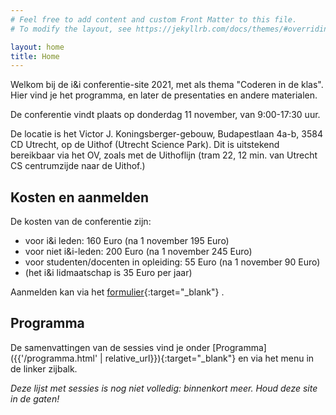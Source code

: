 ```yaml
---
# Feel free to add content and custom Front Matter to this file.
# To modify the layout, see https://jekyllrb.com/docs/themes/#overriding-theme-defaults

layout: home
title: Home
---
```


Welkom bij de i&i conferentie-site 2021, met als thema "Coderen in de klas".
Hier vind je het programma, en later de presentaties en andere materialen.

De conferentie vindt plaats op donderdag 11 november, van 9:00-17:30 uur.

De locatie is het Victor J. Koningsberger-gebouw, Budapestlaan 4a-b, 3584 CD Utrecht, op de Uithof (Utrecht Science Park).
Dit is uitstekend bereikbaar via het OV, zoals met de Uithoflijn (tram 22, 12 min. van Utrecht CS centrumzijde naar de Uithof.)

## Kosten en aanmelden

De kosten van de conferentie zijn:

* voor i&i leden: 160 Euro (na 1 november 195 Euro)
* voor niet i&i-leden: 200 Euro (na 1 november 245 Euro)
* voor studenten/docenten in opleiding: 55 Euro (na 1 november 90 Euro)
* (het i&i lidmaatschap is 35 Euro per jaar)

Aanmelden kan via het [formulier](https://www.smink-registratie.nl/ieni/){:target="_blank"} .

## Programma

De samenvattingen van de sessies vind je onder [Programma]({{'/programma.html' | relative_url}}){:target="_blank"}
en via het menu in de linker zijbalk.
 
*Deze lijst met sessies is nog niet volledig: binnenkort meer. Houd deze site in de gaten!*

